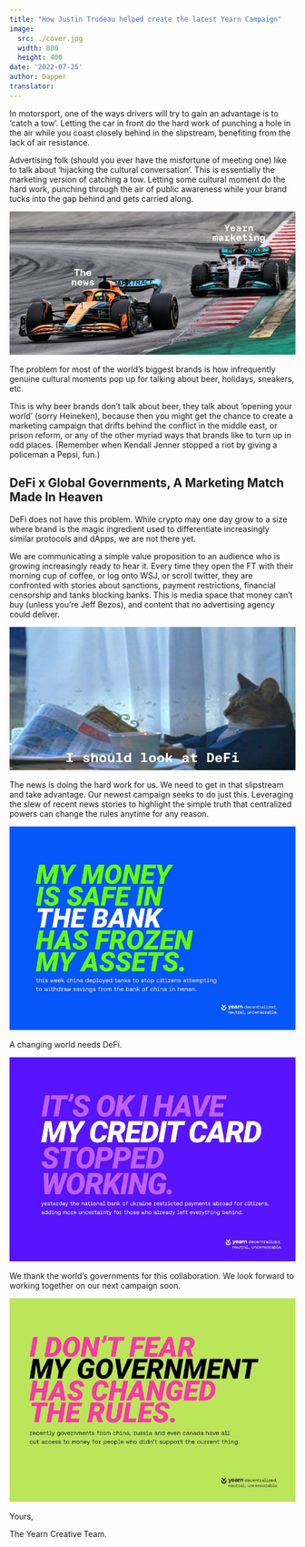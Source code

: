 ```yaml
---
title: "How Justin Trudeau helped create the latest Yearn Campaign"
image:
  src: ./cover.jpg
  width: 800
  height: 400
date: '2022-07-25'
author: Dapper
translator:
---
```


In motorsport, one of the ways drivers will try to gain an advantage is to ‘catch a tow’. Letting the car in front do the hard work of punching a hole in the air while you coast closely behind in the slipstream, benefiting from the lack of air resistance.

Advertising folk (should you ever have the misfortune of meeting one) like to talk about ‘hijacking the cultural conversation’. This is essentially the marketing version of catching a tow. Letting some cultural moment do the hard work, punching through the air of public awareness while your brand tucks into the gap behind and gets carried along.

![](./image1.jpg?w=800&h=400)

The problem for most of the world’s biggest brands is how infrequently genuine cultural moments pop up for talking about beer, holidays, sneakers, etc.

This is why beer brands don’t talk about beer, they talk about ‘opening your world’ (sorry Heineken), because then you might get the chance to create a marketing campaign that drifts behind the conflict in the middle east, or prison reform, or any of the other myriad ways that brands like to turn up in odd places. (Remember when Kendall Jenner stopped a riot by giving a policeman a Pepsi, fun.)

## DeFi x Global Governments, A Marketing Match Made In Heaven

DeFi does not have this problem. While crypto may one day grow to a size where brand is the magic ingredient used to differentiate increasingly similar protocols and dApps, we are not there yet.

We are communicating a simple value proposition to an audience who is growing increasingly ready to hear it. Every time they open the FT with their morning cup of coffee, or log onto WSJ, or scroll twitter, they are confronted with stories about sanctions, payment restrictions, financial censorship and tanks blocking banks. This is media space that money can’t buy (unless you’re Jeff Bezos), and content that no advertising agency could deliver.

![](./image2.jpg?w=800&h=400)

The news is doing the hard work for us. We need to get in that slipstream and take advantage. Our newest campaign seeks to do just this. Leveraging the slew of recent news stories to highlight the simple truth that centralized powers can change the rules anytime for any reason.

![](./image3.jpg?w=800&h=569)

A changing world needs DeFi.

![](./image4.jpg?w=800&h=569)

We thank the world’s governments for this collaboration. We look forward to working together on our next campaign soon.

![](./image5.jpg?w=800&h=569)

Yours,

The Yearn Creative Team.
